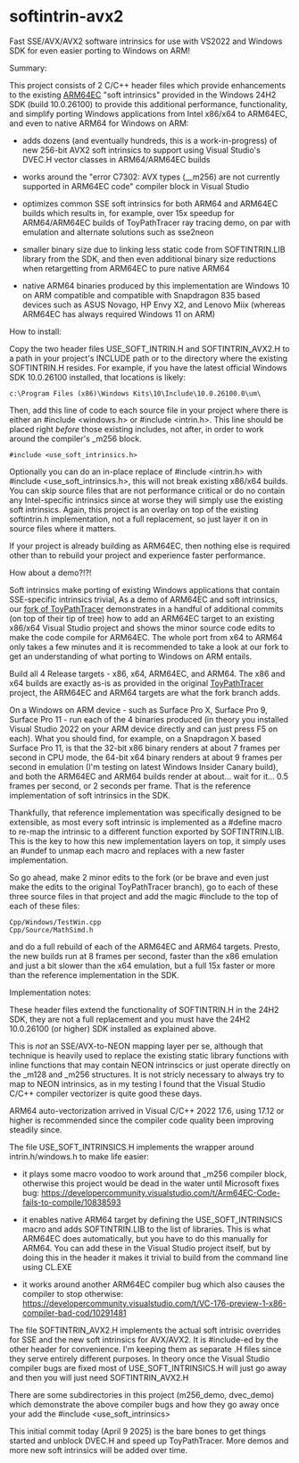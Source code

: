 # softintrin-avx2
Fast SSE/AVX/AVX2 software intrinsics for use with VS2022 and Windows SDK for even easier porting to Windows on ARM!

Summary:

This project consists of 2 C/C++ header files which provide enhancements to the existing [ARM64EC](http://www.emulators.com/docs/abc_arm64ec_explained.htm) "soft intrinsics" provided in the Windows 24H2 SDK (build 10.0.26100) to provide this additional performance, functionality, and simplify porting Windows applications from Intel x86/x64 to ARM64EC, and even to native ARM64 for Windows on ARM:

- adds dozens (and eventually hundreds, this is a work-in-progress) of new 256-bit AVX2 soft intrinsics to support using Visual Studio's DVEC.H vector classes in ARM64/ARM64EC builds

- works around the "error C7302: AVX types (__m256) are not currently supported in ARM64EC code" compiler block in Visual Studio

- optimizes common SSE soft intrinsics for both ARM64 and ARM64EC builds which results in, for example, over 15x speedup for ARM64/ARM64EC builds of ToyPathTracer ray tracing demo, on par with emulation and alternate solutions such as sse2neon

- smaller binary size due to linking less static code from SOFTINTRIN.LIB library from the SDK, and then even additional binary size reductions when retargetting from ARM64EC to pure native ARM64

- native ARM64 binaries produced by this implementation are Windows 10 on ARM compatible and compatible with Snapdragon 835 based devices such as ASUS Novago, HP Envy X2, and Lenovo Miix (whereas ARM64EC has always required Windows 11 on ARM)


How to install:

Copy the two header files USE_SOFT_INTRIN.H and SOFTINTRIN_AVX2.H to a path in your project's INCLUDE path or to the directory where the existing SOFTINTRIN.H resides.  For example, if you have the latest official Windows SDK 10.0.26100 installed, that locations is likely:

    c:\Program Files (x86)\Windows Kits\10\Include\10.0.26100.0\um\

Then, add this line of code to each source file in your project where there is either an #include <windows.h> or #include <intrin.h>.  This line should be placed right _before_ those existing includes, not after, in order to work around the compiler's _m256 block.

    #include <use_soft_intrinsics.h>

Optionally you can do an in-place replace of #include <intrin.h> with #include <use_soft_intrinsics.h>, this will not break existing x86/x64 builds.  You can skip source files that are not performance critical or do no contain any Intel-specific intrinsics since at worse they will simply use the existing soft intrinsics.  Again, this project is an overlay on top of the existing softintrin.h implementation, not a full replacement, so just layer it on in source files where it matters.

If your project is already building as ARM64EC, then nothing else is required other than to rebuild your project and experience faster performance.


How about a demo?!?!

Soft intrinsics make porting of existing Windows applications that contain SSE-specific intrinsics trivial, As a demo of ARM64EC and soft intrinsics, our [fork of ToyPathTracer](https://github.com/softmac/ToyPathTracer) demonstrates in a handful of additional commits (on top of their tip of tree) how to add an ARM64EC target to an existing x86/x64 Visual Studio project and shows the minor source code edits to make the code compile for ARM64EC.  The whole port from x64 to ARM64 only takes a few minutes and it is recommended to take a look at our fork to get an understanding of what porting to Windows on ARM entails.

Build all 4 Release targets - x86, x64, ARM64EC, and ARM64.  The x86 and x64 builds are exactly as-is as provided in the original [ToyPathTracer](https://github.com/aras-p/ToyPathTracer) project, the ARM64EC and ARM64 targets are what the fork branch adds.

On a Windows on ARM device - such as Surface Pro X, Surface Pro 9, Surface Pro 11 - run each of the 4 binaries produced (in theory you installed Visual Studio 2022 on your ARM device directly and can just press F5 on each).  What you should find, for example, on a Snapdragon X based Surface Pro 11, is that the 32-bit x86 binary renders at about 7 frames per second in CPU mode, the 64-bit x64 binary renders at about 9 frames per second in emulation (I'm testing on latest Windows Insider Canary build), and both the ARM64EC and ARM64 builds render at about... wait for it... 0.5 frames per second, or 2 seconds per frame.  That is the reference implementation of soft intrinsics in the SDK.

Thankfully, that reference implementation was specifically designed to be extensible, as most every soft intrinsic is implemented as a #define macro to re-map the intrinsic to a different function exported by SOFTINTRIN.LIB.  This is the key to how this new implementation layers on top, it simply uses an #undef to unmap each macro and replaces with a new faster implementation.

So go ahead, make 2 minor edits to the fork (or be brave and even just make the edits to the original ToyPathTracer branch), go to each of these three source files in that project and add the magic #include to the top of each of these files:

    Cpp/Windows/TestWin.cpp
    Cpp/Source/MathSimd.h

and do a full rebuild of each of the ARM64EC and ARM64 targets.  Presto, the new builds run at 8 frames per second, faster than the x86 emulation and just a bit slower than the x64 emulation, but a full 15x faster or more than the reference implementation in the SDK.



Implementation notes:

These header files extend the functionality of SOFTINTRIN.H in the 24H2 SDK, they are not a full replacement and you must have the 24H2 10.0.26100 (or higher) SDK installed as explained above.

This is _not_ an SSE/AVX-to-NEON mapping layer per se, although that technique is heavily used to replace the existing static library functions with inline functions that may contain NEON intrinscics or just operate directly on the _m128 and _m256 structures.  It is not stricly necessary to always try to map to NEON intrinsics, as in my testing I found that the Visual Studio C/C++ compiler vectorizer is quite good these days.

ARM64 auto-vectorization arrived in Visual C/C++ 2022 17.6, using 17.12 or higher is recommended since the compiler code quality been improving steadily since.

The file USE_SOFT_INTRINSICS.H implements the wrapper around intrin.h/windows.h to make life easier:

  - it plays some macro voodoo to work around that _m256 compiler block, otherwise this project would be dead in the water until Microsoft fixes bug: https://developercommunity.visualstudio.com/t/Arm64EC-Code-fails-to-compile/10838593

  - it enables native ARM64 target by defining the USE_SOFT_INTRINSICS macro and adds SOFTINTRIN.LIB to the list of libraries.  This is what ARM64EC does automatically, but you have to do this manually for ARM64.  You can add these in the Visual Studio project itself, but by doing this in the header it makes it trivial to build from the command line using CL.EXE

  - it works around another ARM64EC compiler bug which also causes the compiler to stop otherwise: https://developercommunity.visualstudio.com/t/VC-176-preview-1-x86-compiler-bad-cod/10291481

The file SOFTINTRIN_AVX2.H implements the actual soft intrisic overrides for SSE and the new soft intrinsics for AVX/AVX2.  It is #include-ed by the other header for convenience.  I'm keeping them as separate .H files since they serve entirely different purposes.  In theory once the Visual Studio compiler bugs are fixed most of USE_SOFT_INTRINSICS.H will just go away and then you will just need SOFTINTRIN_AVX2.H

There are some subdirectories in this project (m256_demo, dvec_demo) which demonstrate the above compiler bugs and how they go away once your add the #include <use_soft_intrinsics>

This initial commit today (April 9 2025) is the bare bones to get things started and unblock DVEC.H and speed up ToyPathTracer.  More demos and more new soft intrinsics will be added over time.



